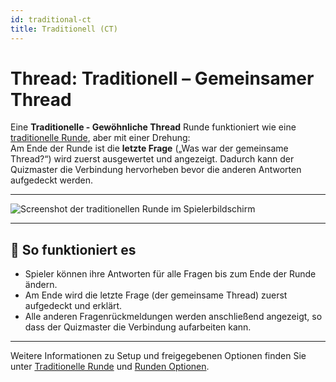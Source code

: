 ```yaml
---
id: traditional-ct
title: Traditionell (CT)
---
```


# Thread: Traditionell – Gemeinsamer Thread

Eine **Traditionelle - Gewöhnliche Thread** Runde funktioniert wie eine [traditionelle Runde](030-traditional.md), aber mit einer Drehung:\
Am Ende der Runde ist die **letzte Frage** („Was war der gemeinsame Thread?“) wird zuerst ausgewertet und angezeigt. Dadurch kann der Quizmaster die Verbindung hervorheben bevor die anderen Antworten aufgedeckt werden.

---

![Screenshot der traditionellen Runde im Spielerbildschirm](/images/round-modes/traditional-answer-screen.png)

---

## 📝 So funktioniert es

- Spieler können ihre Antworten für alle Fragen bis zum Ende der Runde ändern.
- Am Ende wird die letzte Frage (der gemeinsame Thread) zuerst aufgedeckt und erklärt.
- Alle anderen Fragenrückmeldungen werden anschließend angezeigt, so dass der Quizmaster die Verbindung aufarbeiten kann.

---

Weitere Informationen zu Setup und freigegebenen Optionen finden Sie unter [Traditionelle Runde](030-traditional.md) und [Runden Optionen](../editor/008-round-options.md).
